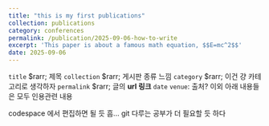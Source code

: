 ```yaml
---
title: "this is my first publications"
collection: publications
category: conferences
permalink: /publication/2025-09-06-how-to-write
excerpt: 'This paper is about a famous math equation, $$E=mc^2$$'
date: 2025-09-06
---
```



`title` $rarr; 제목
`collection` $rarr; 게시판 종류 느낌
`category` $rarr; 이건 걍 카테고리로 생각하자
`permalink` $rarr; 글의 **url 링크**
`date` 
`venue`: 출처? 
이외 아래 내용들은 모두 인용관련 내용

codespace 에서 편집하면 될 듯 흠...
git 다루는 공부가 더 필요할 듯 하다
